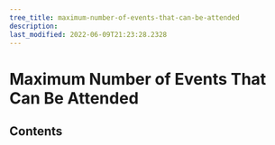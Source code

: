 ```yaml
---
tree_title: maximum-number-of-events-that-can-be-attended
description: 
last_modified: 2022-06-09T21:23:28.2328
---
```


# Maximum Number of Events That Can Be Attended

## Contents
